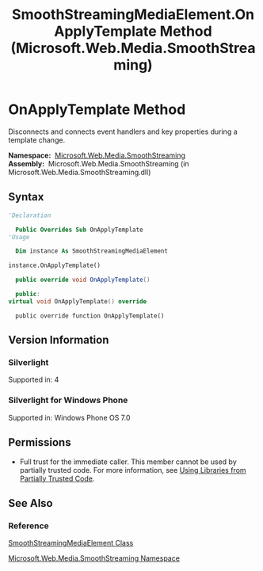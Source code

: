 ﻿---
title: SmoothStreamingMediaElement.OnApplyTemplate Method  (Microsoft.Web.Media.SmoothStreaming)
TOCTitle: OnApplyTemplate Method
ms:assetid: M:Microsoft.Web.Media.SmoothStreaming.SmoothStreamingMediaElement.OnApplyTemplate
ms:mtpsurl: https://msdn.microsoft.com/en-us/library/microsoft.web.media.smoothstreaming.smoothstreamingmediaelement.onapplytemplate(v=VS.90)
ms:contentKeyID: 23961248
ms.date: 05/02/2012
mtps_version: v=VS.90
f1_keywords:
- Microsoft.Web.Media.SmoothStreaming.SmoothStreamingMediaElement.OnApplyTemplate
dev_langs:
- csharp
- jscript
- vb
- cpp
api_location:
- Microsoft.Web.Media.SmoothStreaming.dll
api_name:
- Microsoft.Web.Media.SmoothStreaming.SmoothStreamingMediaElement.OnApplyTemplate
api_type:
- Managed
topic_type:
- apiref
- kbSyntax
product_family_name: VS
ROBOTS: INDEX,FOLLOW
---

# OnApplyTemplate Method

Disconnects and connects event handlers and key properties during a template change.

**Namespace:**  [Microsoft.Web.Media.SmoothStreaming](microsoft-web-media-smoothstreaming-namespace_1.md)  
**Assembly:**  Microsoft.Web.Media.SmoothStreaming (in Microsoft.Web.Media.SmoothStreaming.dll)

## Syntax

```vb
'Declaration

  Public Overrides Sub OnApplyTemplate
'Usage

  Dim instance As SmoothStreamingMediaElement

instance.OnApplyTemplate()
```

```csharp
  public override void OnApplyTemplate()
```

```cpp
  public:
virtual void OnApplyTemplate() override
```

```jscript
  public override function OnApplyTemplate()
```

## Version Information

### Silverlight

Supported in: 4  

### Silverlight for Windows Phone

Supported in: Windows Phone OS 7.0  

## Permissions

  - Full trust for the immediate caller. This member cannot be used by partially trusted code. For more information, see [Using Libraries from Partially Trusted Code](https://msdn.microsoft.com/library/8skskf63).

## See Also

### Reference

[SmoothStreamingMediaElement Class](smoothstreamingmediaelement-class-microsoft-web-media-smoothstreaming_1.md)

[Microsoft.Web.Media.SmoothStreaming Namespace](microsoft-web-media-smoothstreaming-namespace_1.md)

